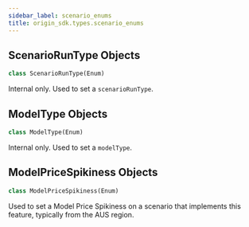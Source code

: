 ```yaml
---
sidebar_label: scenario_enums
title: origin_sdk.types.scenario_enums
---
```


## ScenarioRunType Objects

```python
class ScenarioRunType(Enum)
```

Internal only. Used to set a `scenarioRunType`.

## ModelType Objects

```python
class ModelType(Enum)
```

Internal only. Used to set a `modelType`.

## ModelPriceSpikiness Objects

```python
class ModelPriceSpikiness(Enum)
```

Used to set a Model Price Spikiness on a scenario that implements this
feature, typically from the AUS region.

